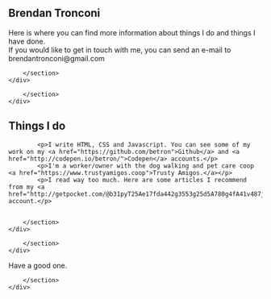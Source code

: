 <html lang="en">
<head>

<meta charset="UTF-8"/>
<meta name="viewport" content="width=device-width, initial-scale=1">

<title>Brendan Tronconi </title>
<meta name="author" content="Brendan Tronconi">

<meta name="language" content="en"/>
<meta name="description" content="Freelance Front-End Web Developer, Brooklyn, New York, N.Y."/>


<link rel="shortcut icon" href="http://brendantronconi.com/favicon.ico">

<meta name="viewport" content="width=device-width, user-scalable=yes, initial-scale=1, user-scalable=1"/>


<script>
  (function(i,s,o,g,r,a,m){i['GoogleAnalyticsObject']=r;i[r]=i[r]||function(){
  (i[r].q=i[r].q||[]).push(arguments)},i[r].l=1*new Date();a=s.createElement(o),
  m=s.getElementsByTagName(o)[0];a.async=1;a.src=g;m.parentNode.insertBefore(a,m)
  })(window,document,'script','//www.google-analytics.com/analytics.js','ga');

  ga('create', 'UA-34951739-3', 'brendantronconi.com');
  ga('send', 'pageview');

</script>
</head>
<body>




<div class="full-width">
	<div class="wrapper container">
		<section class="main main--wider">
			<h1 class="descriptor">Brendan Tronconi</h1>
			<p>Here is where you can find more information about things I do and things I have done.<br> If you would like to get in touch with me, you can send an e-mail to brendantronconi@gmail.com</p>

		</section>
	</div>
</div>


<div class="full-width-rev">
	<div class="wrapper container">
		<section class="main main--wider">
			<p class="filler">
			

		</section>
	</div>
</div>

<div class="full-width">
	<div class="wrapper container">
		<section class="main main--wider">
			<h2 class="descriptor">Things I do</h2>
			
			<p>I write HTML, CSS and Javascript. You can see some of my work on my <a href="https://github.com/betron">Github</a> and <a href="http://codepen.io/betron/">Codepen</a> accounts.</p>
			<p>I'm a worker/owner with the dog walking and pet care coop <a href="https://www.trustyamigos.coop">Trusty Amigos.</a></p>
			<p>I read way too much. Here are some articles I recommend from my <a href="http://getpocket.com/@b31pyT25Ae17fda442g3553g25d5A780g4fA41v487jsQyZgn9c28f1bUp6YI0l1">Pocket</a> account.</p>
 
			
		</section>
	</div>
</div>

<div class="full-width-rev">
	<div class="wrapper container">
		<section class="main main--wider">
			

		</section>
	</div>
</div>








<footer class="full-width-rev">
	<div class="wrapper container">
		<section class="main main--wider">
			<p>Have a good one.
			

		</section>
	</div>
</footer>


</body>
</html>
